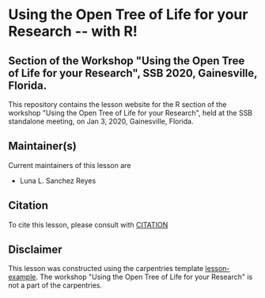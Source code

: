 # Using the Open Tree of Life for your Research -- with R!
## Section of the Workshop "Using the Open Tree of Life for your Research", SSB 2020, Gainesville, Florida.


This repository contains the lesson website for the R section of the workshop "Using the Open Tree of Life for your Research",
held at the SSB standalone meeting, on Jan 3, 2020, Gainesville, Florida.


## Maintainer(s)

Current maintainers of this lesson are

* Luna L. Sanchez Reyes



<!-- ## Authors

A list of contributors to the lesson can be found in [AUTHORS](AUTHORS) -->

## Citation

To cite this lesson, please consult with [CITATION](CITATION)

## Disclaimer

This lesson was constructed using the carpentries template [lesson-example](https://carpentries.github.io/lesson-example). The workshop "Using the Open Tree of Life for your Research" is not a part of the carpentries.
